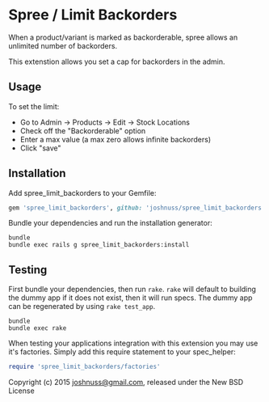 Spree / Limit Backorders
===================

When a product/variant is marked as backorderable, spree allows an unlimited number of backorders.

This extenstion allows you set a cap for backorders in the admin.

Usage
-----------

To set the limit:

- Go to Admin -> Products -> Edit -> Stock Locations
- Check off the "Backorderable" option
- Enter a max value (a max zero allows infinite backorders)
- Click "save"


Installation
------------

Add spree_limit_backorders to your Gemfile:

```ruby
gem 'spree_limit_backorders', github: 'joshnuss/spree_limit_backorders'
```

Bundle your dependencies and run the installation generator:

```shell
bundle
bundle exec rails g spree_limit_backorders:install
```

Testing
-------

First bundle your dependencies, then run `rake`. `rake` will default to building the dummy app if it does not exist, then it will run specs. The dummy app can be regenerated by using `rake test_app`.

```shell
bundle
bundle exec rake
```

When testing your applications integration with this extension you may use it's factories.
Simply add this require statement to your spec_helper:

```ruby
require 'spree_limit_backorders/factories'
```

Copyright (c) 2015 joshnuss@gmail.com, released under the New BSD License
